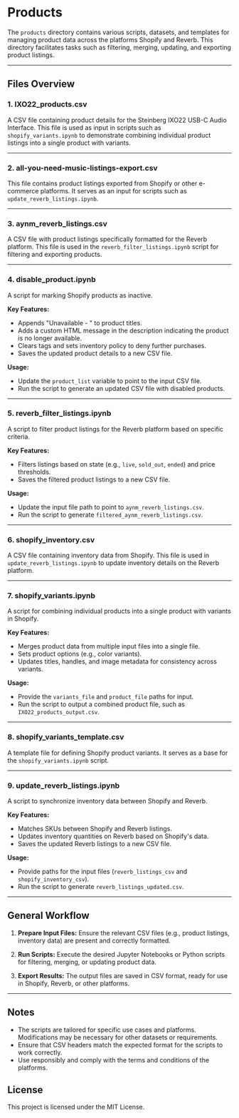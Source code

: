 
# Products

The `products` directory contains various scripts, datasets, and templates for managing product data across the platforms Shopify and Reverb. This directory facilitates tasks such as filtering, merging, updating, and exporting product listings.

---

## Files Overview

### 1. IXO22_products.csv
A CSV file containing product details for the Steinberg IXO22 USB-C Audio Interface. This file is used as input in scripts such as `shopify_variants.ipynb` to demonstrate combining individual product listings into a single product with variants.

---

### 2. all-you-need-music-listings-export.csv
This file contains product listings exported from Shopify or other e-commerce platforms. It serves as an input for scripts such as `update_reverb_listings.ipynb`.

---

### 3. aynm_reverb_listings.csv
A CSV file with product listings specifically formatted for the Reverb platform. This file is used in the `reverb_filter_listings.ipynb` script for filtering and exporting products.

---

### 4. disable_product.ipynb
A script for marking Shopify products as inactive.

**Key Features:**
- Appends "Unavailable - " to product titles.
- Adds a custom HTML message in the description indicating the product is no longer available.
- Clears tags and sets inventory policy to deny further purchases.
- Saves the updated product details to a new CSV file.

**Usage:**
- Update the `product_list` variable to point to the input CSV file.
- Run the script to generate an updated CSV file with disabled products.

---

### 5. reverb_filter_listings.ipynb
A script to filter product listings for the Reverb platform based on specific criteria.

**Key Features:**
- Filters listings based on state (e.g., `live`, `sold_out`, `ended`) and price thresholds.
- Saves the filtered product listings to a new CSV file.

**Usage:**
- Update the input file path to point to `aynm_reverb_listings.csv`.
- Run the script to generate `filtered_aynm_reverb_listings.csv`.

---

### 6. shopify_inventory.csv
A CSV file containing inventory data from Shopify. This file is used in `update_reverb_listings.ipynb` to update inventory details on the Reverb platform.

---

### 7. shopify_variants.ipynb
A script for combining individual products into a single product with variants in Shopify.

**Key Features:**
- Merges product data from multiple input files into a single file.
- Sets product options (e.g., color variants).
- Updates titles, handles, and image metadata for consistency across variants.

**Usage:**
- Provide the `variants_file` and `product_file` paths for input.
- Run the script to output a combined product file, such as `IXO22_products_output.csv`.

---

### 8. shopify_variants_template.csv
A template file for defining Shopify product variants. It serves as a base for the `shopify_variants.ipynb` script.

---

### 9. update_reverb_listings.ipynb
A script to synchronize inventory data between Shopify and Reverb.

**Key Features:**
- Matches SKUs between Shopify and Reverb listings.
- Updates inventory quantities on Reverb based on Shopify's data.
- Saves the updated Reverb listings to a new CSV file.

**Usage:**
- Provide paths for the input files (`reverb_listings_csv` and `shopify_inventory_csv`).
- Run the script to generate `reverb_listings_updated.csv`.

---

## General Workflow

1. **Prepare Input Files:**
   Ensure the relevant CSV files (e.g., product listings, inventory data) are present and correctly formatted.

2. **Run Scripts:**
   Execute the desired Jupyter Notebooks or Python scripts for filtering, merging, or updating product data.

3. **Export Results:**
   The output files are saved in CSV format, ready for use in Shopify, Reverb, or other platforms.

---

## Notes

- The scripts are tailored for specific use cases and platforms. Modifications may be necessary for other datasets or requirements.
- Ensure that CSV headers match the expected format for the scripts to work correctly.
- Use responsibly and comply with the terms and conditions of the platforms.

## License

This project is licensed under the MIT License.
